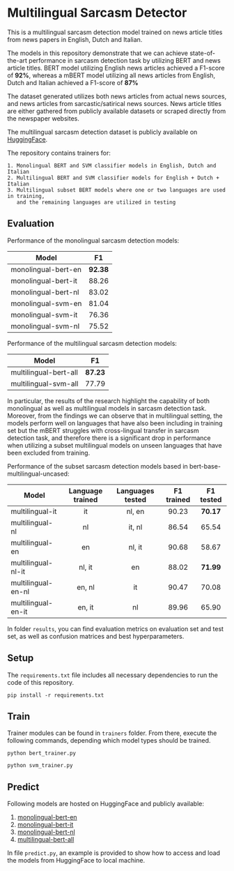# Multilingual Sarcasm Detector

This is a multilingual sarcasm detection model trained on news article titles from news papers in English, Dutch and Italian.

The models in this repository demonstrate that we can achieve state-of-the-art performance in sarcasm detection task by utilizing BERT and news article titles. BERT model utilizing English news articles achieved a F1-score of **92%**, whereas a mBERT model utilizing all news articles from English, Dutch and Italian achieved a F1-score of **87%**
 
The dataset generated utilizes both news articles from actual news sources, and news articles from sarcastic/satirical news sources. News article titles are either gathered from publicly available datasets or scraped directly from the newspaper websites. 
 
The multilingual sarcasm detection dataset is publicly available on [HuggingFace](https://huggingface.co/datasets/helinivan/sarcasm_headlines_multilingual).


The repository contains trainers for:
```
1. Monolingual BERT and SVM classifier models in English, Dutch and Italian
2. Multilingual BERT and SVM classifier models for English + Dutch + Italian
3. Multilingual subset BERT models where one or two languages are used in training,
   and the remaining languages are utilized in testing
```

## Evaluation

Performance of the monolingual sarcasm detection models:

Model                                   | F1 
---------------------------------------- | :-------------: 
monolingual-bert-en |  **92.38** 
monolingual-bert-it | 88.26 
monolingual-bert-nl | 83.02 
monolingual-svm-en | 81.04 
monolingual-svm-it | 76.36 
monolingual-svm-nl |  75.52 

Performance of the multilingual sarcasm detection models:

Model                                   | F1 
-------------------------------------| :-----: 
multilingual-bert-all |  **87.23** 
multilingual-svm-all | 77.79 


In particular, the results of the research highlight the capability of both monolingual as well as multilingual models in sarcasm detection task. Moreover, from the findings we can observe that in multilingual setting, the models perform well on languages that have also been including in training set but the mBERT struggles with cross-lingual transfer in sarcasm detection task, and therefore there is a significant drop in performance when utilizing a subset multilingual models on unseen languages that have been excluded from training.


Performance of the subset sarcasm detection models based in bert-base-multilingual-uncased:

Model                                  | Language trained | Languages tested |  F1 trained | F1 tested 
---------------------------------------- | :-------------: | :----------------: | :----------------: | :----------------:
multilingual-it | it | nl, en | 90.23 | **70.17**
multilingual-nl | nl | it, nl | 86.54 | 65.54
multilingual-en | en | nl, it |  90.68 | 58.67
multilingual-nl-it | nl, it | en | 88.02 | **71.99**
multilingual-en-nl | en, nl | it | 90.47 | 70.08
multilingual-en-it | en, it | nl | 89.96 | 65.90


In folder `results`, you can find evaluation metrics on evaluation set and test set, as well as confusion matrices and best hyperparameters.


## Setup

The `requirements.txt` file includes all necessary dependencies to run the code of this repository.

```
pip install -r requirements.txt
```

## Train

Trainer modules can be found in `trainers` folder. From there, execute the following commands, depending which model types should be trained.

```
python bert_trainer.py
```

```
python svm_trainer.py
```

## Predict

Following models are hosted on HuggingFace and publicly available:

1. [monolingual-bert-en](https://huggingface.co/helinivan/english-sarcasm-detector)
2. [monolingual-bert-it](https://huggingface.co/helinivan/italian-sarcasm-detector)
3. [monolingual-bert-nl](https://huggingface.co/helinivan/dutch-sarcasm-detector)
4. [multilingual-bert-all](https://huggingface.co/helinivan/multilingual-sarcasm-detector)

In file `predict.py`, an example is provided to show how to access and load the models from HuggingFace to local machine.